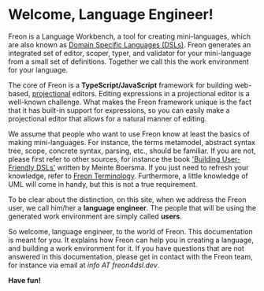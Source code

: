 # Welcome, Language Engineer!

Freon is a Language Workbench, a tool for creating mini-languages, which are also known 
as <a href="https://en.wikipedia.org/wiki/Domain-specific*language" target="_blank">Domain Specific Languages (DSLs)</a>.
Freon generates an integrated set of editor, scoper, typer, and validator for your mini-language 
from a small set of definitions. Together we call this the work environment for your language.

The core of Freon is a **TypeScript/JavaScript** framework for building 
web-based, [projectional](/Background/Projectional_Editing)
editors. Editing expressions in a projectional editor is a well-known challenge. What makes the
Freon framework unique is the fact that it has built-in support for expressions, so you can
easily make a projectional editor that allows for a natural manner of editing.

We assume that people who want to use Freon know at least the basics of making mini-languages. For instance,
the terms metamodel, abstract syntax tree, scope, concrete syntax, parsing, etc., should be familiar. If you
are not, please first refer to other sources, for instance the
book <a href="https://www.manning.com/books/building-user-friendly-dsls" target="_blank">'Building User-Friendly DSLs'</a> written by Meinte Boersma.
If you just need to refresh your knowledge, refer to [Freon Terminology](/Documentation/Terminology).
Furthermore, a little knowledge of UML will come in handy, but this is not a true requirement.

To be clear about the distinction, on this site, when we address the Freon user, we call him/her a **language engineer**. The people that will 
be using the generated work environment are simply called **users**.

So welcome, language engineer, to the world of Freon. This documentation is meant for you. It explains how Freon can help
you in creating a language, and building a work environment for it. 
If you have questions that are not answered in this documentation, please get in contact with the Freon team,
for instance via email at _info AT freon4dsl.dev_.

**Have fun!**
